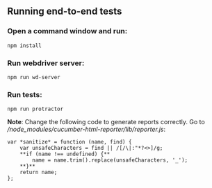 ## Running end-to-end tests

### Open a command window and run:

    npm install 

### Run webdriver server:

    npm run wd-server
	
### Run tests:

    npm run protractor
	
**Note**: Change the following code to generate reports correctly. Go to  */node_modules/cucumber-html-reporter/lib/reporter.js*:

	var *sanitize* = function (name, find) {
		var unsafeCharacters = find || /[/\|:"*?<>]/g;
		**if (name !== undefined) {**
			name = name.trim().replace(unsafeCharacters, '_');
		**}**
		return name;
	};